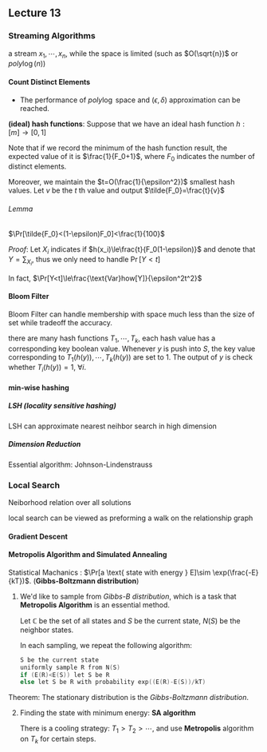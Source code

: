 ## Lecture 13
### Streaming Algorithms
a stream $x_1,\cdots,x_n$, while the space is limited (such as $O(\sqrt{n})$ or $poly\log(n)$)

#### Count Distinct Elements
- The performance of $poly\log$ space and $(\epsilon, \delta)$ approximation can be reached.

**(ideal) hash functions**: Suppose that we have an ideal hash function $h: [m]\rightarrow [0,1]$

Note that if we record the minimum of the hash function result, the expected value of it is $\frac{1}{F_0+1}$, where $F_0$ indicates the number of distinct elements.

Moreover, we maintain the $t=O(\frac{1}{\epsilon^2})$ smallest hash values. Let $v$ be the $t$ th value and output $\tilde{F_0}=\frac{t}{v}$

###### Lemma
$\Pr[\tilde{F_0}<(1-\epsilon)F_0]<\frac{1}{100}$

*Proof*: Let $X_i$ indicates if $h(x_i)\le\frac{t}{F_0(1-\epsilon)}$ and denote that $Y=\sum_{X_i}$, thus we only need to handle $\Pr[Y<t]$

In fact, $\Pr[Y<t]\le\frac{\text{Var}how[Y]}{\epsilon^2t^2}$

#### Bloom Filter

Bloom Filter can handle membership with space much less than the size of set while tradeoff the accuracy.

there are many hash functions $T_1,\cdots, T_k$, each hash value has  a corresponding key boolean value. Whenever $y$ is push into $S$, the key value corresponding to $T_1(h(y)), \cdots, T_k(h(y))$ are set to 1. The output of $y$ is check whether $T_i(h(y))=1$, $\forall i$.

#### min-wise hashing

##### LSH (locality sensitive hashing)

LSH can approximate nearest neihbor search in high dimension

##### Dimension Reduction

Essential algorithm: Johnson-Lindenstrauss

### Local Search

Neiborhood relation over all solutions

local search can be viewed as preforming a walk on the relationship graph

#### Gradient Descent

#### Metropolis Algorithm and Simulated Annealing

Statistical Machanics : $\Pr[a \text{ state with energy } E]\sim \exp(\frac{-E}{kT})$. (**Gibbs-Boltzmann distribution**)

1. We'd like to sample from *Gibbs-B distribution*, which is a task that **Metropolis Algorithm** is an essential method.
   
   Let $\mathbb{C}$ be the set of all states and $S$ be the current state, $N(S)$ be the neighbor states.
   
   In each sampling, we repeat the following algorithm:
   
   ```cpp
   S be the current state
   uniformly sample R from N(S)
   if (E(R)<E(S)) let S be R
   else let S be R with probability exp((E(R)-E(S))/kT)
   ```

Theorem: The stationary distribution is the *Gibbs-Boltzmann distribution*.

2. Finding the state with minimum energy: **SA algorithm**
   
   There is a cooling strategy: $T_1>T_2>\cdots$, and use **Metropolis** algorithm on $T_k$ for certain steps.
